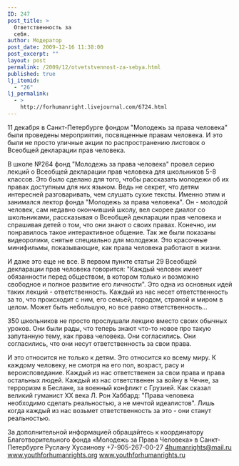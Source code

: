 ```yaml
---
ID: 247
post_title: >
  Ответственность за
  себя.
author: Модератор
post_date: 2009-12-16 11:38:00
post_excerpt: ""
layout: post
permalink: /2009/12/otvetstvennost-za-sebya.html
published: true
lj_itemid:
  - "26"
lj_permalink:
  - >
    http://forhumanright.livejournal.com/6724.html
---
```

11 декабря в Санкт-Петербурге фондом "Молодежь за права человека" были проведены мероприятия, посвященные правам человека. И это были не просто уличные акции по распространению листовок о Всеобщей декларации прав человека.

В школе №264 фонд "Молодежь за права человека" провел серию лекций о Всеобщей декларации прав человека для школьников 5-8 классов. Это было сделано для того, чтобы рассказать молодежи об их правах доступным для них языком. Ведь не секрет, что детям интересней разговаривать, чем слушать сухие тексты. Именно этим и занимался лектор фонда "Молодежь за права человека". Он - молодой человек, сам недавно окончивший школу, вел скорее диалог со школьниками, рассказывая о Всеобщей декларации прав человека и спрашивая детей о том, что они знают о своих правах. Конечно, им понравилось такое интерактивное общение. Так же были показаны видеоролики, снятые специально для молодежи. Это красочные минифильмы, показывающие, как права человека работают в жизни.

И даже это еще не все. В первом пункте статьи 29 Всеобщей декларации прав человека говорится: "Каждый человек имеет обязанности перед обществом, в котором только и возможно свободное и полное развитие его личности". Это одна из основных идей таких лекций - ответственность. Каждый из нас несет ответственность за то, что происходит с ним, его семьей, городом, страной и миром в целом. Может быть небольшую, но все равно ответственность...

350 школьников не просто прослушали лекцию вместо своих обычных уроков. Они были рады, что теперь знают что-то новое про такую запутанную тему, как права человека. Они согласились. Они согласились, что они несут ответственность за свои права.

И это относится не только к детям. Это относится ко всему миру. К каждому человеку, не смотря на его пол, возраст, расу и вероисповедание. Каждый из нас ответственен за свои права и права остальных людей. Каждый из нас ответственен за войну в Чечне, за терроризм в Беслане, за военный конфликт с Грузией. Как сказал великий гуманист ХХ века Л. Рон Хаббард: "Права человека необходимо сделать реальностью, а не мечтой идеалистов". Лишь когда каждый из нас возьмет ответственность за это - они станут реальностью.

За дополнительной информацией обращайтесь к координатору
Благотворительного фонда «Молодежь за Права Человека» в Санкт-Петербурге
Руслану Хусаинову
+7-905-267-00-27
4humanrights@mail.ru
www.youthforhumanrights.org
www.youthforhumanrights.ru